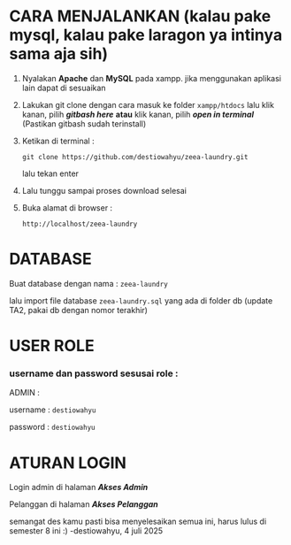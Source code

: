 # CARA MENJALANKAN (kalau pake mysql, kalau pake laragon ya intinya sama aja sih)
1. Nyalakan **Apache** dan **MySQL** pada xampp. jika menggunakan aplikasi lain dapat di sesuaikan
2. Lakukan git clone dengan cara masuk ke folder `xampp/htdocs` lalu klik kanan, pilih _**gitbash here**_ **atau** klik kanan, pilih _**open in terminal**_ (Pastikan gitbash sudah terinstall)
3. Ketikan di terminal :

   ```
   git clone https://github.com/destiowahyu/zeea-laundry.git
   ```

   lalu tekan enter
5. Lalu tunggu sampai proses download selesai
6. Buka alamat di browser :
   ```
   http://localhost/zeea-laundry
   ```

# DATABASE
Buat database dengan nama : `zeea-laundry`

lalu import file database `zeea-laundry.sql` yang ada di folder db (update TA2, pakai db dengan nomor terakhir)

# USER ROLE
### username dan password sesusai role :

ADMIN :

username : `destiowahyu`

password : `destiowahyu`



# ATURAN LOGIN
Login admin di halaman ***Akses Admin***

Pelanggan di halaman ***Akses Pelanggan***


semangat des kamu pasti bisa menyelesaikan semua ini, harus lulus di semester 8 ini :)
-destiowahyu, 4 juli 2025